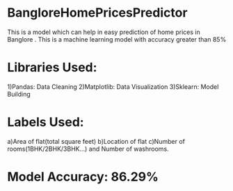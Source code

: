 # BangloreHomePricesPredictor
This is a model which can help in easy prediction of home prices in Banglore . This is a machine learning model with accuracy greater than 85%
# Libraries Used:
  1)Pandas: Data Cleaning
  2)Matplotlib: Data Visualization
  3)Sklearn: Model Building
# Labels Used:
  a)Area of flat(total square feet)
  b)Location of flat
  c)Number of rooms(1BHK/2BHK/3BHK...) and Number of washrooms.
# Model Accuracy: 86.29%
   
